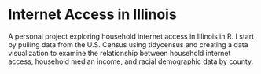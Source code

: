 # Internet Access in Illinois
A personal project exploring household internet access in Illinois in R. I start by pulling data from the U.S. Census using tidycensus and creating a data visualization to examine the relationship between household internet access, household median income, and racial demographic data by county.
